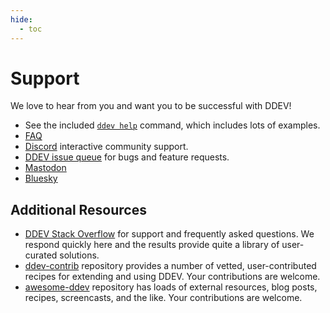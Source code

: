 ```yaml
---
hide:
  - toc
---
```


# Support

We love to hear from you and want you to be successful with DDEV!

* See the included [`ddev help`](./usage/commands.md#help) command, which includes lots of examples.
* [FAQ](./usage/faq.md)
* [Discord](https://discord.gg/5wjP76mBJD) interactive community support.
* [DDEV issue queue](https://github.com/ddev/ddev/issues) for bugs and feature requests.
* [Mastodon](https://fosstodon.org/@ddev)
* [Bluesky](https://bsky.app/profile/ddev.bsky.social)

## Additional Resources

* [DDEV Stack Overflow](https://stackoverflow.com/questions/tagged/ddev) for support and frequently asked questions. We respond quickly here and the results provide quite a library of user-curated solutions.
* [ddev-contrib](https://github.com/ddev/ddev-contrib) repository provides a number of vetted, user-contributed recipes for extending and using DDEV. Your contributions are welcome.
* [awesome-ddev](https://github.com/ddev/awesome-ddev) repository has loads of external resources, blog posts, recipes, screencasts, and the like. Your contributions are welcome.
